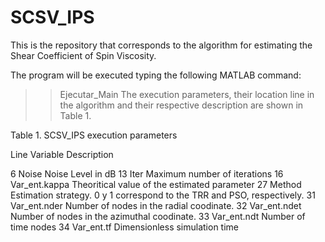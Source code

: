 # SCSV_IPS
This is the repository that corresponds to the algorithm for estimating the Shear Coefficient of Spin Viscosity.

The program will be executed typing the following MATLAB command:  
>> Ejecutar_Main
The execution parameters, their location line in the algorithm and their respective description are shown in Table 1.

Table 1. SCSV_IPS execution parameters

Line	 Variable	       Description

6   	Noise	           Noise Level in dB
13	  Iter             Maximum number of iterations
16	  Var_ent.kappa    Theoritical value of the estimated parameter
27	  Method	         Estimation strategy. 0 y 1 correspond to the TRR and PSO, respectively.
31    Var_ent.nder     Number of nodes in the radial coodinate.
32  	Var_ent.ndet	   Number of nodes in the azimuthal coodinate.
33	  Var_ent.ndt	     Number of time nodes
34  	Var_ent.tf	     Dimensionless simulation time

